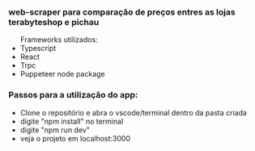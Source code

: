 <h3> web-scraper para comparação de preços entres as lojas terabyteshop e pichau</h3>
<ul>Frameworks utilizados:
    <li> Typescript</li>
    <li> React</li>
    <li> Trpc</li>
    <li> Puppeteer node package </li>
</ul>
<h3> Passos para a utilização do app: </h3>
<ul>
    <li> Clone o repositório e abra o vscode/terminal dentro da pasta criada</li>
    <li> digite "npm install" no terminal</li>
    <li> digite "npm run dev"</li>
    <li> veja o projeto em localhost:3000</li>
</ul>
